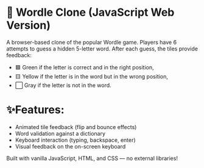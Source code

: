 # 🎯 Wordle Clone (JavaScript Web Version)

A browser-based clone of the popular Wordle game. Players have 6 attempts to guess a hidden 5-letter word. After each guess, the tiles provide feedback:

- 🟩 Green if the letter is correct and in the right position,
- 🟨 Yellow if the letter is in the word but in the wrong position,
- ⬜️ Gray if the letter is not in the word.

# ✨Features:

- Animated tile feedback (flip and bounce effects)
- Word validation against a dictionary
- Keyboard interaction (typing, backspace, enter)
- Visual feedback on the on-screen keyboard

Built with vanilla JavaScript, HTML, and CSS — no external libraries!

